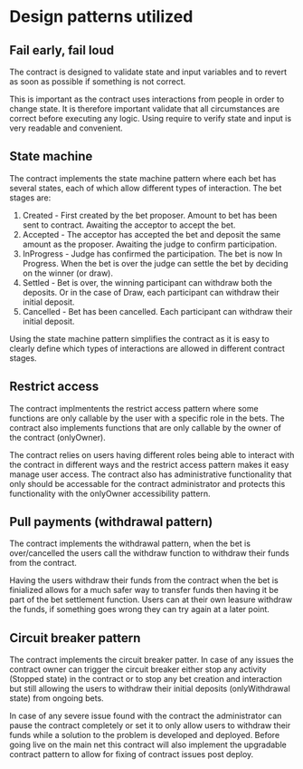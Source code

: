 # Design patterns utilized

## Fail early, fail loud
The contract is designed to validate state and input variables and to revert as soon as possible if something is not correct.

This is important as the contract uses interactions from people in order to change state. It is therefore important validate that all circumstances are correct before executing any logic. Using require to verify state and input is very readable and convenient.

## State machine
The contract implements the state machine pattern where each bet has several states, each of which allow different types of interaction. The bet stages are:

1. Created - First created by the bet proposer. Amount to bet has been sent to contract. Awaiting the acceptor to accept the bet.
2. Accepted - The acceptor has accepted the bet and deposit the same amount as the proposer. Awaiting the judge to confirm participation.
3. InProgress - Judge has confirmed the participation. The bet is now In Progress. When the bet is over the judge can settle the bet by deciding on the winner (or draw).
4. Settled - Bet is over, the winning participant can withdraw both the deposits. Or in the case of Draw, each participant can withdraw their initial deposit.
5. Cancelled - Bet has been cancelled. Each participant can withdraw their initial deposit.

Using the state machine pattern simplifies the contract as it is easy to clearly define which types of interactions are allowed in different contract stages.

## Restrict access
The contract implmentents the restrict access pattern where some functions are only callable by the user with a specific role in the bets. The contract also implements functions that are only callable by the owner of the contract (onlyOwner).

The contract relies on users having different roles being able to interact with the contract in different ways and the restrict access pattern makes it easy manage user access. The contract also has administrative functionality that only should be accessable for the contract administrator and protects this functionality with the onlyOwner accessibility pattern.

## Pull payments (withdrawal pattern)
The contract implements the withdrawal pattern, when the bet is over/cancelled the users call the withdraw function to withdraw their funds from the contract.

Having the users withdraw their funds from the contract when the bet is finialized allows for a much safer way to transfer funds then having it be part of the bet settlement function. Users can at their own leasure withdraw the funds, if something goes wrong they can try again at a later point.

## Circuit breaker pattern
The contract implements the circuit breaker patter. In case of any issues the contract owner can trigger the circuit breaker either stop any activity (Stopped state) in the contract or to stop any bet creation and interaction but still allowing the users to withdraw their initial deposits (onlyWithdrawal state) from ongoing bets.

In case of any severe issue found with the contract the administrator can pause the contract completely or set it to only allow users to withdraw their funds while a solution to the problem is developed and deployed. Before going live on the main net this contract will also implement the upgradable contract pattern to allow for fixing of contract issues post deploy.

